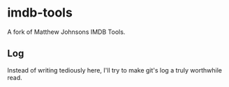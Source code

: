 imdb-tools
==========

A fork of Matthew Johnsons IMDB Tools.

Log
-----

Instead of writing tediously here, I'll try to make git's log
a truly worthwhile read.
